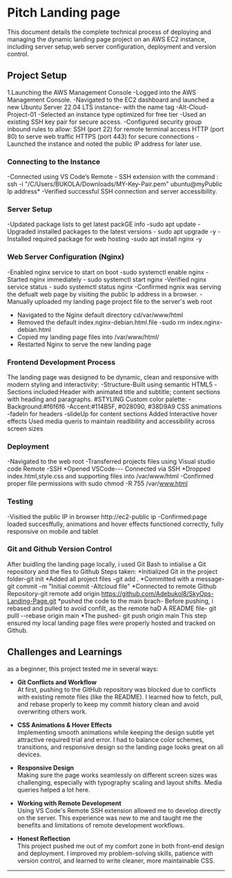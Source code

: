 # Pitch Landing page
This document details the complete technical process of deploying and managing the dynamic landing page project on an AWS EC2 instance, including server setup,web server configuration, deployment and version control.
## Project Setup
1.Launching the AWS Management Console
-Logged into the AWS Management Console.
-Navigated to the EC2 dashboard and launched a new Ubuntu Server 22.04 LTS instance- with the name tag -Alt-Cloud-Project-01
-Selected an instance type optimized for free tier
-Used an existing SSH key pair for secure access.
-Configured security group inbound rules to allow:
   SSH (port 22) for remote terminal access
   HTTP (port 80) to serve web traffic
   HTTPS (port 443) for secure connections 
-Launched the instance and noted the public IP address for later use.

### Connecting to the Instance
-Connected using VS Code’s Remote - SSH extension with the command : ssh -i "/C/Users/BUKOLA/Downloads/MY-Key-Pair.pem" ubuntu@myPublic Ip address*
-Verified successful SSH connection and server accessibility.

 ### Server Setup
 -Updated package lists to get latest packGE info -sudo apt update
 -Upgraded installed packages to the latest versions - sudo apt upgrade -y
 -Installed required package for web hosting -sudo apt install nginx -y

 ### Web Server Configuration (Nginx)
 -Enabled  nginx service to start on boot -sudo systemctl enable nginx
 -Started nginx immediately - sudo systemctl start nginx
 -Verified nginx service status - sudo systemctl status nginx
 -Confirmed ngnix was serving the defualt web page by visiting the public Ip address in a browser.
 -Manually uploaded my landing page project file to the server's web root
 - Navigated to the Nginx default directory cd/var/www/html
 - Removed the default index.nginx-debian.html.file -sudo rm index.nginx-debian.html
 - Copied my landing page files into /var/www/html/
 - Restarted Nginx to serve the new landing page
 

### Frontend Development Process
The landing page was designed to be dynamic, clean and responsive with modern styling and interactivity:
-Structure-Built using semantic HTML5
-Sections included:Header with animated title and subtitle; content sections with heading and paragraphs.
#STYLING
Custom color palette:
-Background:#f6f6f6
-Accent:#114B5F, #028090, #38D9A9
CSS animations
-fadeIn for headers
-slideUp for content sections
Added Interactive hover effects
Used media queris to maintain readibility and accessibility across screen sizes
### Deployment
-Navigated to the web root
-Transferred projects files using Visual studio code Remote -SSH
  *Opened VSCode--- Connected via SSH
  *Dropped index.html,style.css and supporting files into /var/www/html
 -Confirmed proper file permissions with sudo chmod -R 755 /var/www.html

 ### Testing
 -Visitied the public IP in browser http://ec2-public ip
 -Confirmed:page loaded succesffully, animations and hover effects functioned correctly, fully responsive on mobile and tablet 
 ### Git and Github Version Control
 After buidling the landing page locally, i used Git Bash to intialise a Git repository and the fles to Github
 Steps taken:
 *Initialized Git in the project folder-git init
 *Added all project files -git add .
 *Committed with a message- git commit -m "Initial commit -Altcloud file"
 *Connected to remote Github Repository-git remote add origin https://github.com/Adebukol8/SkyOps-Landing-Page.git
 *pushed the code to the main brach- Before pushing, i rebased and pulled to avoid confilt, as the remote haD A README file- git pulll --rebase origin main
 *The pushed- git push origin main
 This step ensured my local landing page files were properly hosted and tracked on Github.


 ## Challenges and Learnings
as a beginner, this project tested me in several ways:

- **Git Conflicts and Workflow**  
  At first, pushing to the GitHub repository was blocked due to conflicts with existing remote files (like the README). I learned how to fetch, pull, and rebase properly to keep my commit history clean and avoid overwriting others work.

- **CSS Animations & Hover Effects**  
  Implementing smooth animations while keeping the design subtle yet attractive required trial and error. I had to balance color schemes, transitions, and responsive design so the landing page looks great on all devices.

- **Responsive Design**  
  Making sure the page works seamlessly on different screen sizes was challenging, especially with typography scaling and layout shifts. Media queries helped a lot here.

- **Working with Remote Development**  
  Using VS Code's Remote SSH extension allowed me to develop directly on the server. This experience was new to me and taught me the benefits and limitations of remote development workflows.

- **Honest Reflection**  
  This project pushed me out of my comfort zone in both front-end design and deployment. I improved my problem-solving skills, patience with version control, and learned to write cleaner, more maintainable CSS.

---


  

